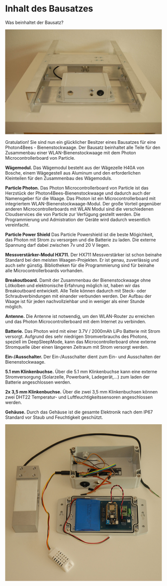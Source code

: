 
# Inhalt des Bausatzes [](id=inhalt-des-bausatzes)

Was beinhaltet der Bausatz?

![Photon4Bees - WLAN - Bienenstockwaage](../../images/Photon4Bees-Bienenstockwaage-Bausatz.jpg)

Gratulation! Sie sind nun ein glücklicher Besitzer eines Bausatzes für eine Photon4Bees - Bienenstockwaage. Der Bausatz beinhaltet alle Teile für den Zusammenbau einer WLAN-Bienenstockwaage mit dem Photon Microcontrollerboard von Particle.

**Wägemodul.** Das Wägemodul besteht aus der Wägezelle H40A von Bosche, einem Wägegestell aus Aluminum und den erforderlichen Kleinteilen für den Zusammenbau des Wägemoduls.

**Particle Photon.** Das Photon Microcontrollerboard von Particle ist das  Herzstück der Photon4Bees-Bienenstockwaage und dadurch auch der Namensgeber für die Waage. Das Photon ist ein Microcontrollerboard mit integriertem WLAN-Bienenstockwaage-Modul. Der große Vorteil gegenüber anderen Microcontrollerboards mit WLAN Modul sind die verschiedenen Cloudservices die von Particle zur Verfügung gestellt werden. Die Programmierung und Admistration der Geräte wird dadurch wesentlich vereinfacht.

**Particle Power Shield** Das Particle Powershield ist die beste Mögichkeit, das Photon mit Strom zu versorgen und die Batterie zu laden. Die externe Spannung darf dabei zwischen 7v und 20 V liegen.

**Messverstärker-Modul HX711.** Der HX711 Messverstärker ist schon beinahe Standard bei den meisten Waagen-Projekten. Er ist genau, zuverlässig und auch sehr günstig. Bibliotheken für die Programmierung sind für beinahe alle Microcontrollerboards vorhanden.

**Breakoutboard.** Damit der Zusammenbau der Bienenstockwaage ohne Lötkolben und elektronische Erfahrung möglich ist, haben wir das Breakoutboard entwickelt. Alle Teile können dadurch mit Steck- oder Schraubverbindungen mit einander verbunden werden. Der Aufbau der Waage ist für jeden nachvollziehbar und in weniger als einer Stunde möglich.

**Antenne.** Die Antenne ist notwendig, um den WLAN-Router zu erreichen und das Photon Microcontrollerboard mit dem Internet zu verbinden.

**Batterie.** Das Photon wird mit einer 3.7V / 2000mAh LiPo Batterie mit Strom versorgt. Aufgrund des sehr niedrigen Stromverbrauchs des Photons, speziell im DeepSleepMode, kann das Microcontrollerboard ohne externe Stromquelle über einen längeren Zeitraum mit Strom versorgt werden.

**Ein-/Ausschalter.** Der Ein-/Ausschalter dient zum Ein- und Ausschalten der Bienenstockwaage.

**5.1 mm Klinkenbuchse.** Über die 5.1 mm Klinkenbuchse kann eine externe Stromversorgung (Solarzelle, Powerbank, Ladegerät,...) zum laden der Batterie angeschlossen werden.

**2x 3,5 mm Klinkenbuchse.** Über die zwei 3,5 mm Klinkenbuchsen können zwei DHT22 Temperatur- und Luftfeuchtigkeitssensoren angeschlossen werden.

**Gehäuse.** Durch das Gehäuse ist die gesamte Elektronik nach dem IP67 Standard vor Staub und Feuchtigkeit geschützt.

![Photon4Bees - WLAN - Bienenstockwaage - Elektronik - Bausatz](../../images/Photon4Bees-Elektronik-Bausatz.jpg)
